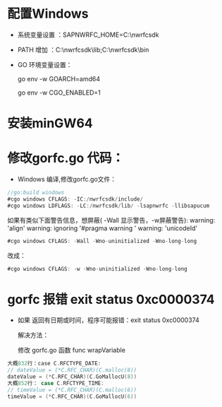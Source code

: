 
# 配置Windows
+ 系统变量设置 ：SAPNWRFC_HOME=C:\nwrfcsdk
+ PATH 增加 ：C:\nwrfcsdk\lib;C:\nwrfcsdk\bin
+ GO 环境变量设置：
  
  go env -w GOARCH=amd64
  
  go env -w CGO_ENABLED=1

# 安装minGW64

# 修改gorfc.go 代码：
+ Windows 编译,修改gorfc.go文件：
```go
//go:build windows
#cgo windows CFLAGS: -IC:/nwrfcsdk/include/
#cgo windows LDFLAGS: -LC:/nwrfcsdk/lib/ -lsapnwrfc -llibsapucum
```
  
  如果有类似下面警告信息，想屏蔽( -Wall 显示警告，-w屏蔽警告): 
    warning: 'align'
    warning: ignoring '#pragma warning ' 
    warning: 'unicodeId'
```go
#cgo windows CFLAGS: -Wall -Wno-uninitialized -Wno-long-long
```
改成：
```go
#cgo windows CFLAGS: -w -Wno-uninitialized -Wno-long-long
```

# gorfc 报错 exit status 0xc0000374
+ 如果 返回有日期或时间，程序可能报错：exit status 0xc0000374
  
  解决方法：
  
  修改 gorfc.go 函数 func wrapVariable
```go
大概832行：case C.RFCTYPE_DATE:
// dateValue = (*C.RFC_CHAR)(C.malloc(8)) 
dateValue = (*C.RFC_CHAR)(C.GoMallocU(8))
大概852行： case C.RFCTYPE_TIME:
// timeValue = (*C.RFC_CHAR)(C.malloc(6))
timeValue = (*C.RFC_CHAR)(C.GoMallocU(6))
```


